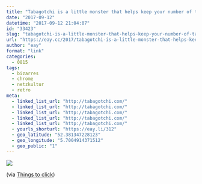 ```yaml
---
title: "Tabagotchi is a little monster that helps keep your number of tabs down."
date: "2017-09-12"
datetime: "2017-09-12 21:04:07"
id: "33423"
slug: "tabagotchi-is-a-little-monster-that-helps-keep-your-number-of-tabs-down"
url: "https://eay.cc/2017/tabagotchi-is-a-little-monster-that-helps-keep-your-number-of-tabs-down/"
author: "eay"
format: "link"
categories:
  - 0815
tags:
  - bizarres
  - chrome
  - netzkultur
  - retro
meta:
  - linked_list_url: "http://tabagotchi.com/"
  - linked_list_url: "http://tabagotchi.com/"
  - linked_list_url: "http://tabagotchi.com/"
  - linked_list_url: "http://tabagotchi.com/"
  - linked_list_url: "http://tabagotchi.com/"
  - yourls_shorturl: "https://eay.li/312"
  - geo_latitude: "52.381347228123"
  - geo_longitude: "5.7004914371512"
  - geo_public: "1"
---
```


![](https://eay.cc/uploads/2017/tabagotchi.gif)

(via [Things to click](http://thingstoclick.com/tabagotchi-is-a-little-monster-that-helps-keep-your-number-of-tabs-down))
